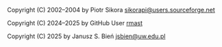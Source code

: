 Copyright (C) 2002–2004 by Piotr Sikora <sikorapi@users.sourceforge.net>

Copyright (C) 2024–2025 by GitHub User [rmast](https://github.com/rmast)

Copyright (C) 2025 by Janusz S. Bień <jsbien@uw.edu.pl>
